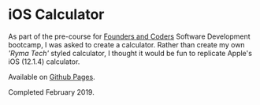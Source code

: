 # iOS Calculator

As part of the pre-course for [Founders and Coders](https://www.foundersandcoders.com/) Software Development bootcamp, I was asked to create a calculator. Rather than create my own _'Ryma Tech'_ styled calculator, I thought it would be fun to replicate Apple's iOS (12.1.4) calculator.

Available on [Github Pages](https://rymatech.github.io/ios-calculator/).

Completed February 2019.
